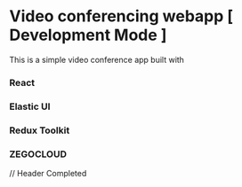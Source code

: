 # Video conferencing webapp [ Development Mode ]

This is a simple video conference app built with

### React

### Elastic UI

### Redux Toolkit

### ZEGOCLOUD

// Header Completed
